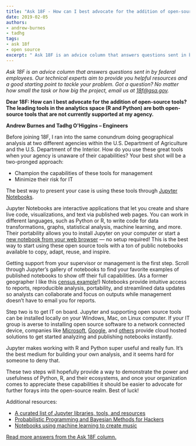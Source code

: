 ```yaml
---
title: "Ask 18F - How can I best advocate for the addition of open-source tools?"
date: 2019-02-05
authors:
- andrew-burnes
- tadhg
tags:
- ask 18f
- open source
excerpt: " Ask 18F is an advice column that answers questions sent in by federal employees. In this edition, best advocate for the addition of open-source tools in the analytics space."
---
```


*Ask 18F is an advice column that answers questions sent in by federal employees. Our technical experts aim to provide you helpful resources and a good starting point to tackle your problem. Got a question? No matter how small the task or how big the project, email us at [18f@gsa.gov](mailto:8f@gsa.gov).*

**Dear 18F: How can I best advocate for the addition of open-source tools? The leading tools in the analytics space (R and Python) are both open-source tools that are not currently supported at my agency.**

**Andrew Burnes and Tadhg O'Higgins – Engineers**

Before joining 18F, I ran into the same conundrum doing geographical analysis at two different agencies within the U.S. Department of Agriculture and the U.S. Department of the Interior. How do you use these great tools when your agency is unaware of their capabilities? Your best shot will be a two-pronged approach:

- Champion the capabilities of these tools for management
- Minimize their risk for IT

The best way to present your case is using these tools through [Jupyter Notebooks](https://jupyter.org).

Jupyter Notebooks are interactive applications that let you create and share live code, visualizations, and text via published web pages. You can work in different languages, such as Python or R, to write code for data transformations, graphs, statistical analysis, machine learning, and more. Their portability allows you to install Jupyter on your computer or start a [new notebook from your web browser](https://github.com/jupyter/jupyter/wiki/A-gallery-of-interesting-Jupyter-Notebooks) — no setup required! This is the best way to start using these open source tools with a ton of public notebooks available to copy, adapt, reuse, and inspire.

Getting support from your supervisor or management is the first step. Scroll through Jupyter’s gallery of notebooks to find your favorite examples of published notebooks to show off their full capabilities. (As a former geographer I like this [census example](https://anaconda.org/jbednar/census/notebook)!) Notebooks provide intuitive access to reports, reproducible analysis, portability, and streamlined data updates so analysts can collaborate and focus on outputs while management doesn’t have to email you for reports.

Step two is to get IT on board. Jupyter and supporting open source tools can be installed locally on your Windows, Mac, on Linux computer. If your IT group is averse to installing open source software to a network
connected device, companies like [Microsoft](https://notebooks.azure.com/), [Google](https://research.google.com/colaboratory/unregistered.html), and [others](https://github.com/markusschanta/awesome-jupyter#hosted-notebook-solutions) provide cloud hosted solutions to get started analyzing and publishing notebooks instantly.

Jupyter makes working with R and Python super useful and really fun. It’s the best medium for building your own analysis, and it seems hard for someone to deny that.

These two steps will hopefully provide a way to demonstrate the power and usefulness of Python, R, and their ecosystems, and once your organization comes to appreciate these capabilities it should be easier to advocate for further forays into the open-source realm. Best of luck!

Additional resources:

- [A curated list of Jupyter libraries, tools, and resources](https://github.com/markusschanta/awesome-jupyter)
- [Probabilistic Programming and Bayesian Methods for Hackers](https://github.com/CamDavidsonPilon/Probabilistic-Programming-and-Bayesian-Methods-for-Hackers)
- [Notebooks using machine learning to create music](https://magenta.tensorflow.org/demos/colab/)

[Read more answers from the Ask 18F column.](https://18f.gsa.gov/tags/ask-18f/)
